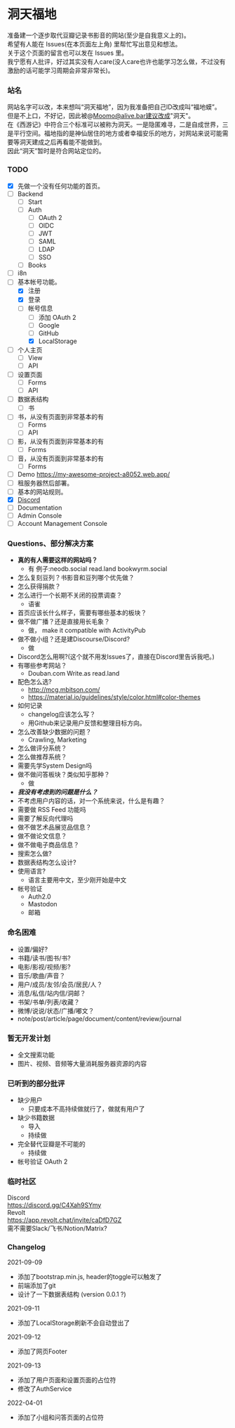 # 洞天福地

准备建一个逐步取代豆瓣记录书影音的网站(至少是自我意义上的)。  
希望有人能在 Issues(在本页面左上角) 里帮忙写出意见和想法。    
关于这个页面的留言也可以发在 Issues 里。  
我宁愿有人批评，好过其实没有人care(没人care也许也能学习怎么做，不过没有激励的话可能学习周期会非常非常长)。  

### 站名  
网站名字可以改，本来想叫“洞天福地”，因为我准备把自己ID改成叫“福地蟆”。  
但是不上口，不好记，因此被@Moomo@alive.bar建议改成"洞天"。  
在《西游记》中符合三个标准可以被称为洞天。一是隐匿难寻，二是自成世界，三是平行空间。福地指的是神仙居住的地方或者幸福安乐的地方，对网站来说可能需要等洞天建成之后再看能不能做到。  
因此“洞天”暂时是符合网站定位的。  

### TODO  
- [x] 先做一个没有任何功能的首页。
- [ ] Backend
  - [ ] Start
  - [ ] Auth
    - [ ] OAuth 2
    - [ ] OIDC
    - [ ] JWT
    - [ ] SAML
    - [ ] LDAP
    - [ ] SSO
  - [ ] Books
- [ ] i8n
- [ ] 基本帐号功能。
  - [x] 注册
  - [x] 登录
  - [ ] 帐号信息
    - [ ] 添加 OAuth 2  
    - [ ] Google  
    - [ ] GitHub  
    - [x] LocalStorage
- [ ] 个人主页
  - [ ] View
  - [ ] API
- [ ] 设置页面
  - [ ] Forms
  - [ ] API
- [ ] 数据表结构
  - [ ] 书
- [ ] 书，从没有页面到非常基本的有
  - [ ] Forms
  - [ ] API
- [ ] 影，从没有页面到非常基本的有
  - [ ] Forms
- [ ] 音，从没有页面到非常基本的有
  - [ ] Forms
- [ ] Demo https://my-awesome-project-a8052.web.app/  
- [ ] 租服务器然后部署。
- [ ] 基本的网站规则。
- [x] [Discord](https://discord.gg/C4Xah9SYmy) 
- [ ] Documentation
- [ ] Admin Console
- [ ] Account Management Console

### Questions、部分解决方案
- **真的有人需要这样的网站吗？**
  - 有 例子:neodb.social read.land bookwyrm.social
- 怎么复刻豆列？书影音和豆列哪个优先做？
- 怎么获得捐款？
- 怎么进行一个长期不关闭的投票调查？
  - 语雀
- 首页应该长什么样子，需要有哪些基本的板块？
- 做不做广播？还是直接用长毛象？
  - 做， make it compatible with ActivityPub 
- 做不做小组？还是建Discourse/Discord?
  - 做
- Discord怎么用啊?(这个就不用发Issues了，直接在Discord里告诉我吧。)
- 有哪些参考网站？
  - Douban.com Write.as read.land
- 配色怎么选? 
  - http://mcg.mbitson.com/
  - https://material.io/guidelines/style/color.html#color-themes
- 如何记录
  - changelog应该怎么写？
  - 用Github来记录用户反馈和整理目标方向。
- 怎么改善缺少数据的问题？
  - Crawling, Marketing
- 怎么做评分系统？
- 怎么做推荐系统？
- 需要先学System Design吗
- 做不做问答板块？类似知乎那种？
  - 做
- ***我没有考虑到的问题是什么？***
- 不考虑用户内容的话，对一个系统来说，什么是有趣？  
- 需要做 RSS Feed 功能吗
- 需要了解反向代理吗
- 做不做艺术品展览品信息？
- 做不做论文信息？
- 做不做电子商品信息？
- 搜索怎么做?
- 数据表结构怎么设计?
- 使用语言?
  - 语言主要用中文，至少刚开始是中文
- 帐号验证
  - Auth2.0
  - Mastodon
  - 邮箱

### 命名困难
- 设置/偏好?
- 书籍/读书/图书/书?
- 电影/影视/视频/影?
- 音乐/歌曲/声音？
- 用户/成员/友邻/会员/居民/人？
- 消息/私信/站内信/洞邮？
- 书架/书单/列表/收藏？
- 微博/说说/状态/广播/嘟文？
- note/post/article/page/document/content/review/journal

### 暂无开发计划
- 全文搜索功能
- 图片、视频、音频等大量消耗服务器资源的内容
  
### 已听到的部分批评
- 缺少用户
  - 只要成本不高持续做就行了，做就有用户了 
- 缺少书籍数据
  - 导入
  - 持续做
- 完全替代豆瓣是不可能的
  - 持续做
- 帐号验证 OAuth 2  

### 临时社区
Discord  
https://discord.gg/C4Xah9SYmy  
Revolt  
https://app.revolt.chat/invite/caDfD7GZ  
需不需要Slack/飞书/Notion/Matrix?


### Changelog  
2021-09-09  
- 添加了bootstrap.min.js, header的toggle可以触发了    
- 前端添加了git  
- 设计了一下数据表结构 (version 0.0.1 ?)

2021-09-11
- 添加了LocalStorage刷新不会自动登出了  

2021-09-12  
- 添加了网页Footer  

2021-09-13
- 添加了用户页面和设置页面的占位符
- 修改了AuthService

2022-04-01
- 添加了小组和问答页面的占位符
